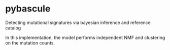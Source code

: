 # pybascule

Detecting mutational signatures via bayesian inference and reference catalog

In this implementation, the model performs independent NMF and clustering on the mutation counts.
